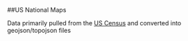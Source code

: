 ##US National Maps

Data primarily pulled from the [US Census](https://www.census.gov/geo/maps-data/data/tiger-cart-boundary.html) and converted into geojson/topojson files
